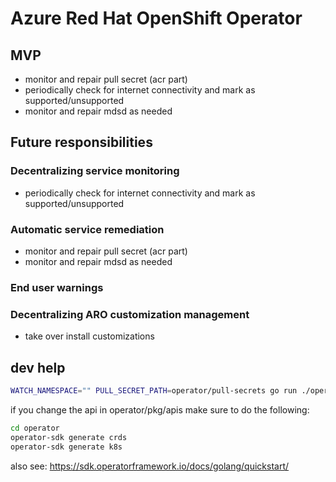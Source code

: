 # Azure Red Hat OpenShift Operator

## MVP

* monitor and repair pull secret (acr part)
* periodically check for internet connectivity and mark as supported/unsupported
* monitor and repair mdsd as needed

## Future responsibilities

### Decentralizing service monitoring

* periodically check for internet connectivity and mark as supported/unsupported

### Automatic service remediation

* monitor and repair pull secret (acr part)
* monitor and repair mdsd as needed

### End user warnings

### Decentralizing ARO customization management

* take over install customizations

## dev help

```sh
WATCH_NAMESPACE="" PULL_SECRET_PATH=operator/pull-secrets go run ./operator/cmd/manager
```

if you change the api in operator/pkg/apis make sure to do the following:

```sh
cd operator
operator-sdk generate crds
operator-sdk generate k8s

```

also see: https://sdk.operatorframework.io/docs/golang/quickstart/

